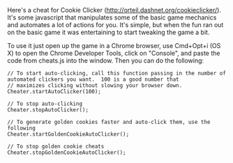 Here's a cheat for Cookie Clicker (http://orteil.dashnet.org/cookieclicker/).  It's some javascript that manipulates some of the basic game mechanics and automates a lot of actions for you.  It's simple, but when the fun ran out on the basic game it was entertaining to start tweaking the game a bit.

To use it just open up the game in a Chrome browser, use Cmd+Opt+i (OS X) to open the Chrome Developer Tools, click on "Console", and paste the code from cheats.js into the window.  Then you can do the following:

```
// To start auto-clicking, call this function passing in the number of automated clickers you want.  100 is a good number that
// maximizes clicking without slowing your browser down.
Cheater.startAutoClicker(100);

// To stop auto-clicking
Cheater.stopAutoClicker();

// To generate golden cookies faster and auto-click them, use the following
Cheater.startGoldenCookieAutoClicker();

// To stop golden cookie cheats
Cheater.stopGoldenCookieAutoClicker();